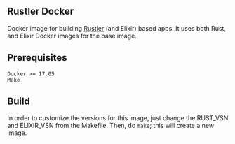 ## Rustler Docker

Docker image for building [Rustler](https://github.com/hansihe/rustler) (and Elixir) based apps.
It uses both Rust, and Elixir Docker images for the base image.

## Prerequisites

```
Docker >= 17.05
Make
```

## Build

In order to customize the versions for this image, just change the RUST_VSN and ELIXIR_VSN from the Makefile.
Then, do `make`; this will create a new image.
